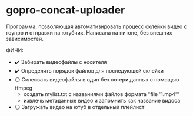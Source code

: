 # gopro-concat-uploader

Программа, позволяющая автоматизировать процесс склейки видео с гоупро и отправки на ютубчик.
Написана на питоне, без внешних зависимостей.

ФИЧИ:
- :heavy_check_mark: Забирать видеофайлы с носителя
- :heavy_check_mark: Определять порядок файлов для последующей склейки
- :white_circle: Склеивать видеофайлы в один без потери данных с помощью ffmpeg
    - создать mylist.txt с названиями файлов формата "file '1.mp4'"
    - извлечь метаданные видео и запомнить как название видоса
- :white_circle: Загружать видео на ютуб в отдельный плейлист
